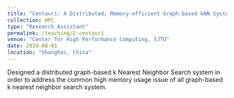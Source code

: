 ```yaml
---
title: "Centauri: A Distributed, Memory-efficient Graph-based kNN System"
collection: HPC
type: "Research Assistant"
permalink: /teaching/2-centauri
venue: "Center for High Performance Computing, SJTU"
date: 2019-08-01
location: "Shanghai, China"
---
```


Designed a distributed graph-based k Nearest Neighbor Search system in order to address the common high memory usage issue of all graph-based k nearest neighbor search system.
